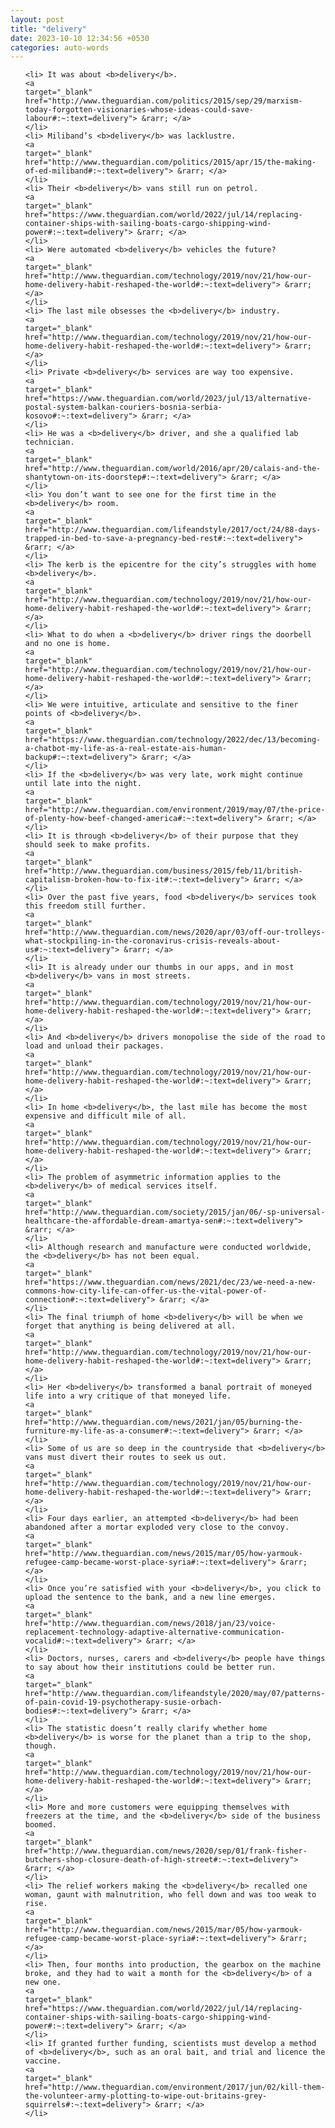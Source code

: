 ```yaml
---
layout: post
title: "delivery"
date: 2023-10-10 12:34:56 +0530
categories: auto-words
---
```

<ol>

    <li> It was about <b>delivery</b>.
    <a 
    target="_blank" 
    href="http://www.theguardian.com/politics/2015/sep/29/marxism-today-forgotten-visionaries-whose-ideas-could-save-labour#:~:text=delivery"> &rarr; </a>
    </li>
    <li> Miliband’s <b>delivery</b> was lacklustre.
    <a 
    target="_blank" 
    href="http://www.theguardian.com/politics/2015/apr/15/the-making-of-ed-miliband#:~:text=delivery"> &rarr; </a>
    </li>
    <li> Their <b>delivery</b> vans still run on petrol.
    <a 
    target="_blank" 
    href="https://www.theguardian.com/world/2022/jul/14/replacing-container-ships-with-sailing-boats-cargo-shipping-wind-power#:~:text=delivery"> &rarr; </a>
    </li>
    <li> Were automated <b>delivery</b> vehicles the future?
    <a 
    target="_blank" 
    href="http://www.theguardian.com/technology/2019/nov/21/how-our-home-delivery-habit-reshaped-the-world#:~:text=delivery"> &rarr; </a>
    </li>
    <li> The last mile obsesses the <b>delivery</b> industry.
    <a 
    target="_blank" 
    href="http://www.theguardian.com/technology/2019/nov/21/how-our-home-delivery-habit-reshaped-the-world#:~:text=delivery"> &rarr; </a>
    </li>
    <li> Private <b>delivery</b> services are way too expensive.
    <a 
    target="_blank" 
    href="https://www.theguardian.com/world/2023/jul/13/alternative-postal-system-balkan-couriers-bosnia-serbia-kosovo#:~:text=delivery"> &rarr; </a>
    </li>
    <li> He was a <b>delivery</b> driver, and she a qualified lab technician.
    <a 
    target="_blank" 
    href="http://www.theguardian.com/world/2016/apr/20/calais-and-the-shantytown-on-its-doorstep#:~:text=delivery"> &rarr; </a>
    </li>
    <li> You don’t want to see one for the first time in the <b>delivery</b> room.
    <a 
    target="_blank" 
    href="http://www.theguardian.com/lifeandstyle/2017/oct/24/88-days-trapped-in-bed-to-save-a-pregnancy-bed-rest#:~:text=delivery"> &rarr; </a>
    </li>
    <li> The kerb is the epicentre for the city’s struggles with home <b>delivery</b>.
    <a 
    target="_blank" 
    href="http://www.theguardian.com/technology/2019/nov/21/how-our-home-delivery-habit-reshaped-the-world#:~:text=delivery"> &rarr; </a>
    </li>
    <li> What to do when a <b>delivery</b> driver rings the doorbell and no one is home.
    <a 
    target="_blank" 
    href="http://www.theguardian.com/technology/2019/nov/21/how-our-home-delivery-habit-reshaped-the-world#:~:text=delivery"> &rarr; </a>
    </li>
    <li> We were intuitive, articulate and sensitive to the finer points of <b>delivery</b>.
    <a 
    target="_blank" 
    href="https://www.theguardian.com/technology/2022/dec/13/becoming-a-chatbot-my-life-as-a-real-estate-ais-human-backup#:~:text=delivery"> &rarr; </a>
    </li>
    <li> If the <b>delivery</b> was very late, work might continue until late into the night.
    <a 
    target="_blank" 
    href="http://www.theguardian.com/environment/2019/may/07/the-price-of-plenty-how-beef-changed-america#:~:text=delivery"> &rarr; </a>
    </li>
    <li> It is through <b>delivery</b> of their purpose that they should seek to make profits.
    <a 
    target="_blank" 
    href="http://www.theguardian.com/business/2015/feb/11/british-capitalism-broken-how-to-fix-it#:~:text=delivery"> &rarr; </a>
    </li>
    <li> Over the past five years, food <b>delivery</b> services took this freedom still further.
    <a 
    target="_blank" 
    href="http://www.theguardian.com/news/2020/apr/03/off-our-trolleys-what-stockpiling-in-the-coronavirus-crisis-reveals-about-us#:~:text=delivery"> &rarr; </a>
    </li>
    <li> It is already under our thumbs in our apps, and in most <b>delivery</b> vans in most streets.
    <a 
    target="_blank" 
    href="http://www.theguardian.com/technology/2019/nov/21/how-our-home-delivery-habit-reshaped-the-world#:~:text=delivery"> &rarr; </a>
    </li>
    <li> And <b>delivery</b> drivers monopolise the side of the road to load and unload their packages.
    <a 
    target="_blank" 
    href="http://www.theguardian.com/technology/2019/nov/21/how-our-home-delivery-habit-reshaped-the-world#:~:text=delivery"> &rarr; </a>
    </li>
    <li> In home <b>delivery</b>, the last mile has become the most expensive and difficult mile of all.
    <a 
    target="_blank" 
    href="http://www.theguardian.com/technology/2019/nov/21/how-our-home-delivery-habit-reshaped-the-world#:~:text=delivery"> &rarr; </a>
    </li>
    <li> The problem of asymmetric information applies to the <b>delivery</b> of medical services itself.
    <a 
    target="_blank" 
    href="http://www.theguardian.com/society/2015/jan/06/-sp-universal-healthcare-the-affordable-dream-amartya-sen#:~:text=delivery"> &rarr; </a>
    </li>
    <li> Although research and manufacture were conducted worldwide, the <b>delivery</b> has not been equal.
    <a 
    target="_blank" 
    href="https://www.theguardian.com/news/2021/dec/23/we-need-a-new-commons-how-city-life-can-offer-us-the-vital-power-of-connection#:~:text=delivery"> &rarr; </a>
    </li>
    <li> The final triumph of home <b>delivery</b> will be when we forget that anything is being delivered at all.
    <a 
    target="_blank" 
    href="http://www.theguardian.com/technology/2019/nov/21/how-our-home-delivery-habit-reshaped-the-world#:~:text=delivery"> &rarr; </a>
    </li>
    <li> Her <b>delivery</b> transformed a banal portrait of moneyed life into a wry critique of that moneyed life.
    <a 
    target="_blank" 
    href="http://www.theguardian.com/news/2021/jan/05/burning-the-furniture-my-life-as-a-consumer#:~:text=delivery"> &rarr; </a>
    </li>
    <li> Some of us are so deep in the countryside that <b>delivery</b> vans must divert their routes to seek us out.
    <a 
    target="_blank" 
    href="http://www.theguardian.com/technology/2019/nov/21/how-our-home-delivery-habit-reshaped-the-world#:~:text=delivery"> &rarr; </a>
    </li>
    <li> Four days earlier, an attempted <b>delivery</b> had been abandoned after a mortar exploded very close to the convoy.
    <a 
    target="_blank" 
    href="http://www.theguardian.com/news/2015/mar/05/how-yarmouk-refugee-camp-became-worst-place-syria#:~:text=delivery"> &rarr; </a>
    </li>
    <li> Once you’re satisfied with your <b>delivery</b>, you click to upload the sentence to the bank, and a new line emerges.
    <a 
    target="_blank" 
    href="http://www.theguardian.com/news/2018/jan/23/voice-replacement-technology-adaptive-alternative-communication-vocalid#:~:text=delivery"> &rarr; </a>
    </li>
    <li> Doctors, nurses, carers and <b>delivery</b> people have things to say about how their institutions could be better run.
    <a 
    target="_blank" 
    href="http://www.theguardian.com/lifeandstyle/2020/may/07/patterns-of-pain-covid-19-psychotherapy-susie-orbach-bodies#:~:text=delivery"> &rarr; </a>
    </li>
    <li> The statistic doesn’t really clarify whether home <b>delivery</b> is worse for the planet than a trip to the shop, though.
    <a 
    target="_blank" 
    href="http://www.theguardian.com/technology/2019/nov/21/how-our-home-delivery-habit-reshaped-the-world#:~:text=delivery"> &rarr; </a>
    </li>
    <li> More and more customers were equipping themselves with freezers at the time, and the <b>delivery</b> side of the business boomed.
    <a 
    target="_blank" 
    href="http://www.theguardian.com/news/2020/sep/01/frank-fisher-butchers-shop-closure-death-of-high-street#:~:text=delivery"> &rarr; </a>
    </li>
    <li> The relief workers making the <b>delivery</b> recalled one woman, gaunt with malnutrition, who fell down and was too weak to rise.
    <a 
    target="_blank" 
    href="http://www.theguardian.com/news/2015/mar/05/how-yarmouk-refugee-camp-became-worst-place-syria#:~:text=delivery"> &rarr; </a>
    </li>
    <li> Then, four months into production, the gearbox on the machine broke, and they had to wait a month for the <b>delivery</b> of a new one.
    <a 
    target="_blank" 
    href="https://www.theguardian.com/world/2022/jul/14/replacing-container-ships-with-sailing-boats-cargo-shipping-wind-power#:~:text=delivery"> &rarr; </a>
    </li>
    <li> If granted further funding, scientists must develop a method of <b>delivery</b>, such as an oral bait, and trial and licence the vaccine.
    <a 
    target="_blank" 
    href="http://www.theguardian.com/environment/2017/jun/02/kill-them-the-volunteer-army-plotting-to-wipe-out-britains-grey-squirrels#:~:text=delivery"> &rarr; </a>
    </li>